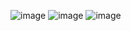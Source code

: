 ![image](https://github.com/user-attachments/assets/2af9cd62-7199-48a2-9e66-e4c8e18a9aa3)
![image](https://github.com/user-attachments/assets/cebb4e98-559f-44b7-b44b-fac4ac8ebabe)
![image](https://github.com/user-attachments/assets/b60efd6c-d787-456f-9a76-ef48899dcfb5)
